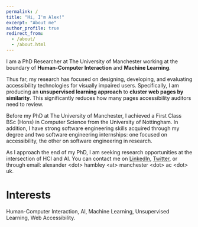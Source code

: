 ```yaml
---
permalink: /
title: "Hi, I'm Alex!"
excerpt: "About me"
author_profile: true
redirect_from: 
  - /about/
  - /about.html
---
```


I am a PhD Researcher at The University of Manchester working at the boundary of **Human-Computer Interaction** and **Machine Learning**. 

Thus far, my research has focused on designing, developing, and evaluating accessibility technologies for visually impaired users. Specifically, I am producing an **unsupervised learning approach** to **cluster web pages by similarity**. This significantly reduces how many pages accessibility auditors need to review. 

Before my PhD at The University of Manchester, I achieved a First Class BSc (Hons) in Computer Science from the University of Nottingham. In addition, I have strong software engineering skills acquired through my degree and two software engineering internships: one focused on accessibility, the other on software engineering in research.

As I approach the end of my PhD, I am seeking research opportunities at the intersection of HCI and AI.
You can contact me on <a href="https://www.linkedin.com/in/alexanderhambley/" target="_blank">LinkedIn,</a> <a href="https://twitter.com/alexhambley1" target="_blank">Twitter</a>, or through email: alexander &lt;dot&gt; hambley &lt;at&gt; manchester &lt;dot&gt; ac &lt;dot&gt; uk.

Interests
======
Human-Computer Interaction, AI, Machine Learning, Unsupervised Learning, Web Accessibility.